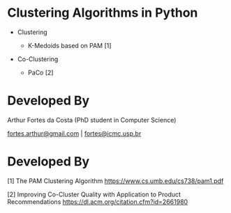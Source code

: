 # Clustering Algorithms in Python

- Clustering

    - K-Medoids based on PAM [1]

- Co-Clustering

    - PaCo  [2]
    
# Developed By

Arthur Fortes da Costa (PhD student in Computer Science)

fortes.arthur@gmail.com | fortes@icmc.usp.br

# Developed By

[1] The PAM Clustering Algorithm https://www.cs.umb.edu/cs738/pam1.pdf

[2] Improving Co-Cluster Quality with Application to Product Recommendations https://dl.acm.org/citation.cfm?id=2661980
